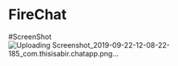 # FireChat
#ScreenShot
![Uploading Screenshot_2019-09-22-12-08-22-185_com.thisisabir.chatapp.png…]()
